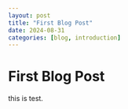 ```yaml
---
layout: post
title: "First Blog Post"
date: 2024-08-31
categories: [blog, introduction]
---
```


# First Blog Post
this is test.
